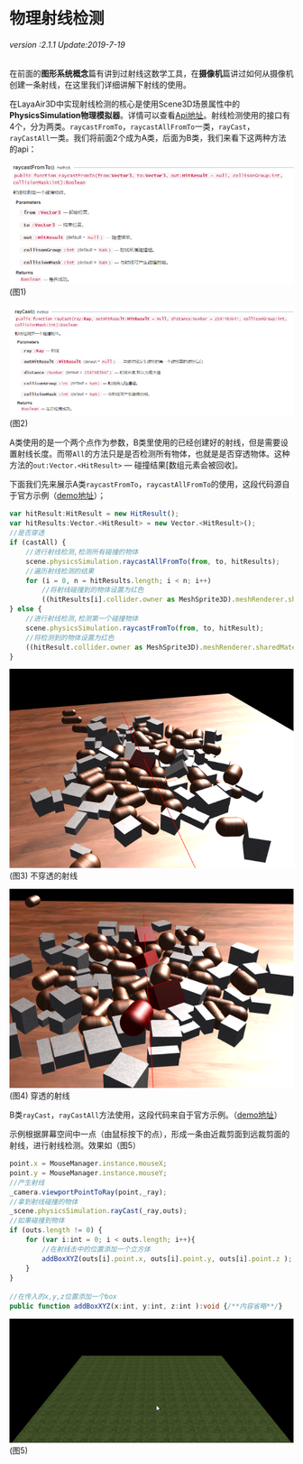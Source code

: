 # 物理射线检测

###### *version :2.1.1   Update:2019-7-19*

在前面的**图形系统概念**篇有讲到过射线这数学工具，在**摄像机**篇讲过如何从摄像机创建一条射线，在这里我们详细讲解下射线的使用。

在LayaAir3D中实现射线检测的核心是使用Scene3D场景属性中的**PhysicsSimulation物理模拟器**。详情可以查看[Api地址](https://layaair.ldc.layabox.com/api2/Chinese/index.html?category=3D&class=laya.d3.physics.PhysicsSimulation)。射线检测使用的接口有4个，分为两类。`raycastFromTo`，`raycastAllFromTo`一类，`rayCast`，`rayCastAll`一类。我们将前面2个成为A类，后面为B类，我们来看下这两种方法的api：

![](img/1.png)<br>(图1) 

![](img/2.png)<br>(图2) 

A类使用的是一个两个点作为参数，B类里使用的已经创建好的射线，但是需要设置射线长度。而带`All`的方法只是是否检测所有物体，也就是是否穿透物体。这种方法的`out:Vector.<HitResult>` — 碰撞结果[数组元素会被回收]。

下面我们先来展示A类`raycastFromTo`，`raycastAllFromTo`的使用，这段代码源自于官方示例（[demo地址](https://layaair.ldc.layabox.com/demo2/?language=ch&category=3d&group=Physics3D&name=PhysicsWorld_RayShapeCast)）；

```typescript
var hitResult:HitResult = new HitResult();
var hitResults:Vector.<HitResult> = new Vector.<HitResult>();
//是否穿透
if (castAll) {
    //进行射线检测,检测所有碰撞的物体
    scene.physicsSimulation.raycastAllFromTo(from, to, hitResults);
    //遍历射线检测的结果
    for (i = 0, n = hitResults.length; i < n; i++)
        //将射线碰撞到的物体设置为红色
        ((hitResults[i].collider.owner as MeshSprite3D).meshRenderer.sharedMaterial as BlinnPhongMaterial).albedoColor = new Vector4(1.0, 0.0, 0.0, 1.0);
} else {
    //进行射线检测,检测第一个碰撞物体
    scene.physicsSimulation.raycastFromTo(from, to, hitResult);
    //将检测到的物体设置为红色
    ((hitResult.collider.owner as MeshSprite3D).meshRenderer.sharedMaterial as BlinnPhongMaterial).albedoColor = new Vector4(1.0, 0.0, 0.0, 1.0);
}
```

![](img/3.png)<br>(图3) 不穿透的射线

![](img/4.png)<br>(图4) 穿透的射线

B类`rayCast`，`rayCastAll`方法使用，这段代码来自于官方示例。（[demo地址](https://layaair.ldc.layabox.com/demo2/?language=ch&category=3d&group=Camera&name=CameraRay)）

示例根据屏幕空间中一点（由鼠标按下的点），形成一条由近裁剪面到远裁剪面的射线，进行射线检测。效果如（图5）

```typescript
point.x = MouseManager.instance.mouseX;
point.y = MouseManager.instance.mouseY;
//产生射线
_camera.viewportPointToRay(point,_ray);
//拿到射线碰撞的物体
_scene.physicsSimulation.rayCast(_ray,outs);
//如果碰撞到物体
if (outs.length != 0) {
    for (var i:int = 0; i < outs.length; i++){
        //在射线击中的位置添加一个立方体
        addBoxXYZ(outs[i].point.x, outs[i].point.y, outs[i].point.z );
    }		
}

//在传入的x,y,z位置添加一个box
public function addBoxXYZ(x:int, y:int, z:int ):void {/**内容省略**/}
```

![](img/5.gif)<br>(图5)